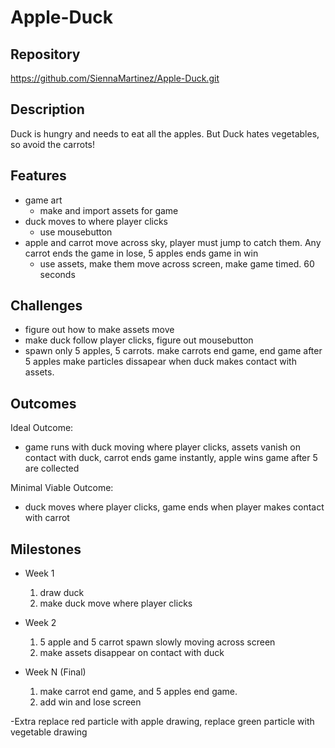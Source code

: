 # Apple-Duck
## Repository
https://github.com/SiennaMartinez/Apple-Duck.git

## Description
Duck is hungry and needs to eat all the apples. But Duck hates vegetables, so avoid the carrots!

## Features
- game art 
	- make and import assets for game
- duck moves to where player clicks
	- use mousebutton
- apple and carrot  move across sky, player must jump to catch them. Any carrot ends the game in lose, 5 apples ends game in win
	- use assets, make them move across screen, make game timed. 60 seconds

## Challenges
- figure out how to make assets move
- make duck follow player clicks, figure out mousebutton
- spawn only 5 apples, 5 carrots. make carrots end game, end game after 5 apples make particles dissapear when duck makes contact with assets. 

## Outcomes
Ideal Outcome:
- game runs with duck moving where player clicks, assets vanish on contact with duck, carrot ends game instantly, apple wins game after 5 are collected

Minimal Viable Outcome:
- duck moves where player clicks, game ends when player makes contact with carrot

## Milestones

- Week 1
  1. draw duck
  2. make duck move where player clicks

- Week 2
  1. 5 apple and 5 carrot spawn slowly moving across screen
  2. make assets disappear on contact with duck

- Week N (Final)
  1. make carrot end game, and 5 apples end game.
  2. add win and lose screen

-Extra
replace red particle with apple drawing, replace green particle with vegetable drawing
